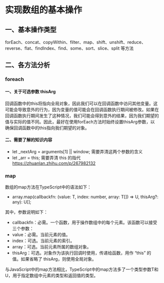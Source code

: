 # 实现数组的基本操作
## 一、基本操作类型
forEach、concat、copyWithin、filter、map、shift、unshift、reduce、reverse、flat、findIndex、find、some、sort、slice、split 等方法
## 二、各方法分析
### **foreach**
#### 一、关于可选参数 thisArg
回调函数中的this将指向全局对象，因此我们可以在回调函数中访问其他变量。这可能会导致意外的行为，因为变量的值可能会在回调函数执行期间被修改。如果在回调函数执行期间发生了这种情况，我们可能会得到意外的结果，因为我们期望的值与实际的值不同。因此，最好在使用forEach方法时始终设置thisArg参数，以确保回调函数中的this指向我们期望的对象。

#### 二、需要了解的知识内容
- let _nextArg = arguments[1] || window; 需要弄清这两个参数的含义
- let _arr = this; 需要弄清 this 的指代 https://zhuanlan.zhihu.com/p/267982132

 ### **map**
 数组的map方法在TypeScript中的语法如下：
- array.map(callbackfn: (value: T, index: number, array: T[]) => U, thisArg?: any): U[];

其中，参数说明如下：
- callbackfn：必需。一个函数，用于操作数组中的每个元素。该函数可以接受三个参数：
- value：必需。当前元素的值。
- index：可选。当前元素的索引。
- array：可选。当前元素所属的数组对象。
- thisArg：可选。对象作为该执行回调时使用，传递给函数，用作 “this” 的值。如果省略了 thisArg，则使用全局对象。

与JavaScript中的map方法相比，TypeScript中的map方法多了一个类型参数T和U，用于指定数组中元素的类型和返回值的类型。
